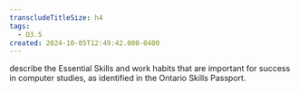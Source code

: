 ```yaml
---
transcludeTitleSize: h4
tags:
  - D3.5
created: 2024-10-05T12:49:42.000-0400
---
```

describe the Essential Skills and work habits that are important for success in computer studies, as identified in the Ontario Skills Passport.